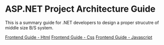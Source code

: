 # ASP.NET Project Architecture Guide

This is a summary guide for .NET developers to design a proper strucutre of middle size B/S system.

[Frontend Guide - Html][ref01]
[Frontend Guide - Css][ref02]
[Frontend Guide - Javascript][ref03]


[ref01]: https://github.com/kenj3/NET-Project-Architecture/blob/master/Frontend-Guide-HTML.md  "Frontend Guide Html"
[ref02]: https://github.com/kenj3/NET-Project-Architecture/blob/master/Frontend-Guide-Css.md  "Frontend-Guide Css"
[ref03]: https://github.com/kenj3/NET-Project-Architecture/blob/master/Frontend-Guide-Javascript.md  "Frontend-Guide Javascript"
